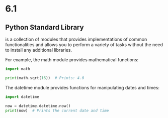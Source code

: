 # 6.1

## Python Standard Library

is a collection of modules that provides implementations of common functionalities and allows you to perform a variety of tasks without the need to install any additional libraries.

For example, the math module provides mathematical functions:

````python
import math

print(math.sqrt(16))  # Prints: 4.0
````

The datetime module provides functions for manipulating dates and times:

````python
import datetime

now = datetime.datetime.now()
print(now)  # Prints the current date and time
````
